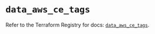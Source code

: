 # `data_aws_ce_tags`

Refer to the Terraform Registry for docs: [`data_aws_ce_tags`](https://registry.terraform.io/providers/hashicorp/aws/6.0.0/docs/data-sources/ce_tags).
